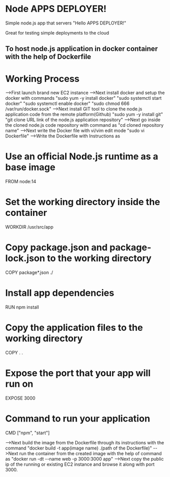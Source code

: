 # Node APPS DEPLOYER!

Simple node.js app that servers "Hello APPS DEPLOYER!"

Great for testing simple deployments to the cloud

## To host node.js application in docker container with the help of Dockerfile

# Working Process
-->First launch brand new EC2 instance
-->Next install docker and setup the docker with commands
   "sudo yum -y install docker"
   "sudo systemctl start docker"
   "sudo systemctl enable docker"
   "sudo chmod 666 /var/run/docker.sock"
-->Next install GIT tool to clone the node.js application code from the remote platform(Github)
   "sudo yum -y install git"
   "git clone URL link of the node.js application repository"
-->Next go inside the cloned node.js code repository with command as
   "cd cloned repository name"
-->Next write the Docker file with vi/vim edit mode
   "sudo vi Dockerfile"
-->Write the Dockerfile with Instructions as 
# Use an official Node.js runtime as a base image
FROM node:14

# Set the working directory inside the container
WORKDIR /usr/src/app

# Copy package.json and package-lock.json to the working directory
COPY package*.json ./

# Install app dependencies
RUN npm install

# Copy the application files to the working directory
COPY . .

# Expose the port that your app will run on
EXPOSE 3000

# Command to run your application
CMD ["npm", "start"]

-->Next build the image from the Dockerfile through its instructions with the command
  "docker build -t app(image name) .(path of the Dockerfile)"
-->Next run the container from the created image with the help of command as
   "docker run -dt --name web -p 3000:3000 app"
-->Next copy the public ip of the running or existing EC2 instance and browse it along with port 3000.   
